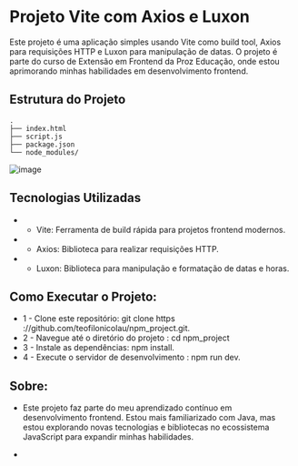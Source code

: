 # Projeto Vite com Axios e Luxon

Este projeto é uma aplicação simples usando Vite como build tool, Axios para requisições 
HTTP e Luxon para manipulação de datas. O projeto é parte do curso de Extensão em Frontend da 
Proz Educação, onde estou aprimorando minhas habilidades em desenvolvimento frontend.

## Estrutura do Projeto

```plaintext
.
├── index.html
├── script.js
├── package.json
└── node_modules/

```

![image](https://github.com/teofilonicolau/npm_project/assets/97030160/56b01ccc-0033-4dcb-8d8a-98de2612bb18)



## Tecnologias Utilizadas
- - Vite: Ferramenta de build rápida para projetos frontend modernos.
- - Axios: Biblioteca para realizar requisições HTTP.
- - Luxon: Biblioteca para manipulação e formatação de datas e horas.

## Como Executar o Projeto:
- 1 -  Clone este repositório: git clone https ://github.com/teofilonicolau/npm_project.git.
- 2 -  Navegue até o diretório do projeto :  cd npm_project
- 3 - Instale as dependências: npm install.
- 4 - Execute o servidor de desenvolvimento : npm run dev.

## Sobre:
- Este projeto faz parte do meu aprendizado contínuo em desenvolvimento frontend. Estou mais familiarizado com Java, mas estou explorando novas tecnologias e bibliotecas no ecossistema JavaScript para expandir minhas habilidades.


- 
      
